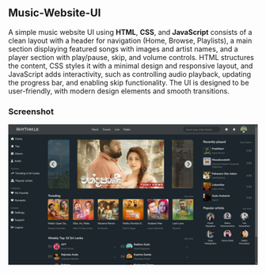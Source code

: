 ## Music-Website-UI

A simple music website UI using **HTML**, **CSS**, and **JavaScript** consists of a clean layout with a header for navigation (Home, Browse, Playlists), a main section displaying featured songs with images and artist names, and a player section with play/pause, skip, and volume controls. HTML structures the content, CSS styles it with a minimal design and responsive layout, and JavaScript adds interactivity, such as controlling audio playback, updating the progress bar, and enabling skip functionality. The UI is designed to be user-friendly, with modern design elements and smooth transitions.

### Screenshot
![My Image](https://github.com/piyalsmg/Music-Website-UI/blob/main/S1.png)

